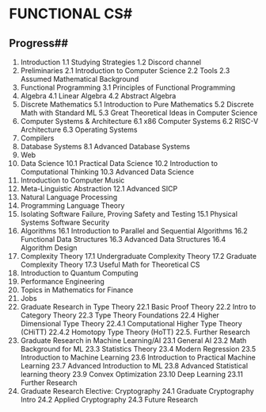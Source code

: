 # FUNCTIONAL CS#
## Progress##
1. Introduction
1.1 Studying Strategies
1.2 Discord channel
2. Preliminaries
2.1 Introduction to Computer Science
2.2 Tools
2.3 Assumed Mathematical Background
3. Functional Programming
3.1 Principles of Functional Programming
4. Algebra
4.1 Linear Algebra
4.2 Abstract Algebra
5. Discrete Mathematics
5.1 Introduction to Pure Mathematics
5.2 Discrete Math with Standard ML
5.3 Great Theoretical Ideas in Computer Science
6. Computer Systems & Architecture
6.1 x86 Computer Systems
6.2 RISC-V Architecture
6.3 Operating Systems
7. Compilers
8. Database Systems
8.1 Advanced Database Systems
9. Web
10. Data Science
10.1 Practical Data Science
10.2 Introduction to Computational Thinking
10.3 Advanced Data Science
11. Introduction to Computer Music
12. Meta-Linguistic Abstraction
12.1 Advanced SICP
13. Natural Language Processing
14. Programming Language Theory
15. Isolating Software Failure, Proving Safety and Testing
15.1 Physical Systems Software Security
16. Algorithms
16.1 Introduction to Parallel and Sequential Algorithms
16.2 Functional Data Structures
16.3 Advanced Data Structures
16.4 Algorithm Design
17. Complexity Theory
17.1 Undergraduate Complexity Theory
17.2 Graduate Complexity Theory
17.3 Useful Math for Theoretical CS
18. Introduction to Quantum Computing
19. Performance Engineering
20. Topics in Mathematics for Finance
21. Jobs
22. Graduate Research in Type Theory
22.1 Basic Proof Theory
22.2 Intro to Category Theory
22.3 Type Theory Foundations
22.4 Higher Dimensional Type Theory
22.4.1 Computational Higher Type Theory (CHiTT)
22.4.2 Homotopy Type Theory (HoTT)
22.5. Further Research
23. Graduate Research in Machine Learning/AI
23.1 General AI
23.2 Math Background for ML
23.3 Statistics Theory
23.4 Modern Regression
23.5 Introduction to Machine Learning
23.6 Introduction to Practical Machine Learning
23.7 Advanced Introduction to ML
23.8 Advanced Statistical learning theory
23.9 Convex Optimization
23.10 Deep Learning
23.11 Further Research
24. Graduate Research Elective: Cryptography
24.1 Graduate Cryptography Intro
24.2 Applied Cryptography
24.3 Future Research
